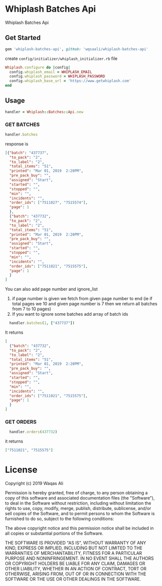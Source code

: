 # Whiplash Batches Api

Whiplash Batches Api
## Get Started
```ruby
gem 'whiplash-batches-api', github: 'wqsaali/whiplash-batches-api'
```
create `config/initializer/whiplash_initializer.rb` file
```ruby
Whiplash.configure do |config|
  config.whiplash_email = WHIPLASH_EMAIL
  config.whiplash_password = WHIPLASH_PASSWORD
  config.whiplash_base_url = 'https://www.getwhiplash.com'
end
```
## Usage
``` ruby
handler = Whiplash::Batches::Api.new
```
### GET BATCHES
``` ruby
handler.batches
```
response is 
``` json
[{"batch": "437737",
  "to_pack": "2",
  "to_label": "2",
  "total_items": "51",
  "printed": "Mar 01, 2019  2:20PM",
  "pre_pack_buy": "",
  "assigned": "Start",
  "started": "",
  "stopped": "",
  "min": "",
  "incidents": "",
  "order_ids": ["7511027", "7515574"],
  "page": 1
  },
  {"batch": "437732",
  "to_pack": "2",
  "to_label": "2",
  "total_items": "51",
  "printed": "Mar 01, 2019  2:20PM",
  "pre_pack_buy": "",
  "assigned": "Start",
  "started": "",
  "stopped": "",
  "min": "",
  "incidents": "",
  "order_ids": ["7511021", "7515575"],
  "page": 1
  }
]
```

You can also add page number and ignore_list
1. if page number is given we fetch from given page number to end (ie if total pages we 10 and given page number is 7 then we return all batches from 7 to 10 pages)
2. If you want to ignore some batches add array of batch ids
``` ruby
  handler.batches(1, ["437737"])
```
It returns 
``` json
[
  {"batch": "437732",
  "to_pack": "2",
  "to_label": "2",
  "total_items": "51",
  "printed": "Mar 01, 2019  2:20PM",
  "pre_pack_buy": "",
  "assigned": "Start",
  "started": "",
  "stopped": "",
  "min": "",
  "incidents": "",
  "order_ids": ["7511021", "7515575"],
  "page": 1
  }
]
```

### GET ORDERS
``` ruby
  handler.orders(437732)
```
it returns
``` json
["7511021", "7515575"]
```

# License

Copyright (c) 2019 Waqas Ali

Permission is hereby granted, free of charge, to any person obtaining a copy of this software and associated documentation files (the "Software"), to deal in the Software without restriction, including without limitation the rights to use, copy, modify, merge, publish, distribute, sublicense, and/or sell copies of the Software, and to permit persons to whom the Software is furnished to do so, subject to the following conditions:

The above copyright notice and this permission notice shall be included in all copies or substantial portions of the Software.

THE SOFTWARE IS PROVIDED "AS IS", WITHOUT WARRANTY OF ANY KIND, EXPRESS OR IMPLIED, INCLUDING BUT NOT LIMITED TO THE WARRANTIES OF MERCHANTABILITY, FITNESS FOR A PARTICULAR PURPOSE AND NONINFRINGEMENT. IN NO EVENT SHALL THE AUTHORS OR COPYRIGHT HOLDERS BE LIABLE FOR ANY CLAIM, DAMAGES OR OTHER LIABILITY, WHETHER IN AN ACTION OF CONTRACT, TORT OR OTHERWISE, ARISING FROM, OUT OF OR IN CONNECTION WITH THE SOFTWARE OR THE USE OR OTHER DEALINGS IN THE SOFTWARE.
